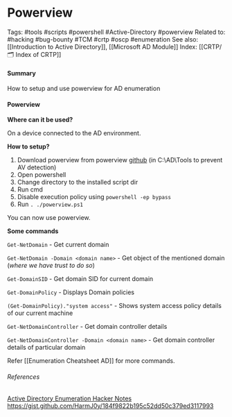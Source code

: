 # Powerview
Tags: #tools #scripts #powershell #Active-Directory #powerview
Related to: #hacking #bug-bounty #TCM #crtp #oscp #enumeration
See also: [[Introduction to Active Directory]], [[Microsoft AD Module]]
Index: [[CRTP/🗂️ Index of CRTP]]

#### Summary
How to setup and use powerview for AD enumeration

#### Powerview

**Where can it be used?**

On a device connected to the AD environment.

**How to setup?**

1. Download powerview from powerview [github](https://github.com/PowerShellMafia/PowerSploit/blob/master/Recon/PowerView.ps1) (in C:\AD\Tools to prevent AV detection) 
2. Open powershell  
3. Change directory to the installed script dir  
4. Run cmd  
5. Disable execution policy using ``powershell -ep bypass``  
6. Run ``. ./powerview.ps1``  
  
You can now use powerview.

**Some commands**

`Get-NetDomain` - Get current domain

`Get-NetDomain -Domain <domain name>` - Get object of the mentioned domain (_where we have trust to do so_)

`Get-DomainSID` - Get domain SID for current domain

`Get-DomainPolicy` - Displays Domain policies

`(Get-DomainPolicy)."system access"` - Shows system access policy details of our current machine

`Get-NetDomainController` - Get domain controller details

`Get-NetDomainController -Domain <domain name>` - Get domain controller details of particular domain

Refer [[Enumeration Cheatsheet AD]] for more commands.



###### References
[Active Directory Enumeration Hacker Notes](https://executeatwill.com/2020/01/06/Active-Directory-Enumeration-Hacker-Notes/)
https://gist.github.com/HarmJ0y/184f9822b195c52dd50c379ed3117993